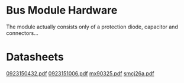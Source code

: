 # Bus Module Hardware

The module actually consists only of a protection diode, capacitor and connectors...

# Datasheets
[0923150432.pdf](datasheets%2F0923150432.pdf)
[0923151006.pdf](datasheets%2F0923151006.pdf)
[mx90325.pdf](datasheets%2Fmx90325.pdf)
[smcj26a.pdf](datasheets%2Fsmcj26a.pdf)